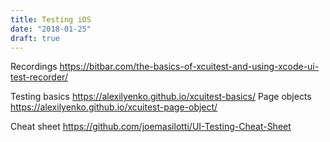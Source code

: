```yaml
---
title: Testing iOS
date: "2018-01-25"
draft: true
---
```


Recordings https://bitbar.com/the-basics-of-xcuitest-and-using-xcode-ui-test-recorder/

Testing basics https://alexilyenko.github.io/xcuitest-basics/
Page objects https://alexilyenko.github.io/xcuitest-page-object/

Cheat sheet https://github.com/joemasilotti/UI-Testing-Cheat-Sheet

